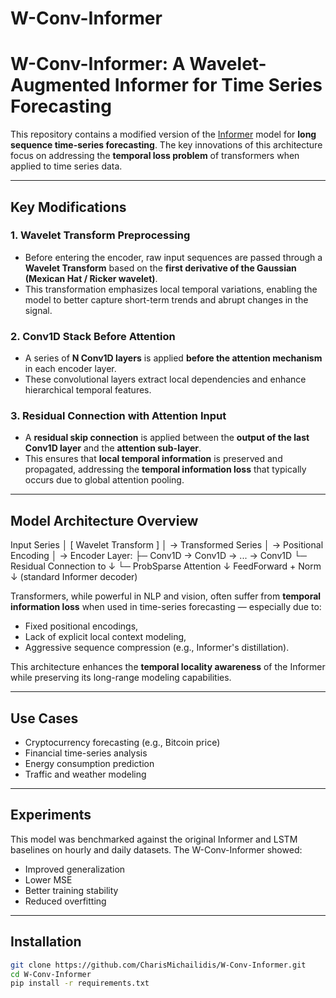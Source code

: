 # W-Conv-Informer

#  W-Conv-Informer: A Wavelet-Augmented Informer for Time Series Forecasting

This repository contains a modified version of the [Informer](https://github.com/zhouhaoyi/Informer2020) model for **long sequence time-series forecasting**. The key innovations of this architecture focus on addressing the **temporal loss problem** of transformers when applied to time series data.

---

##  Key Modifications

### 1.  Wavelet Transform Preprocessing
- Before entering the encoder, raw input sequences are passed through a **Wavelet Transform** based on the **first derivative of the Gaussian (Mexican Hat / Ricker wavelet)**.
- This transformation emphasizes local temporal variations, enabling the model to better capture short-term trends and abrupt changes in the signal.

### 2.  Conv1D Stack Before Attention
- A series of **N Conv1D layers** is applied **before the attention mechanism** in each encoder layer.
- These convolutional layers extract local dependencies and enhance hierarchical temporal features.

### 3. Residual Connection with Attention Input
- A **residual skip connection** is applied between the **output of the last Conv1D layer** and the **attention sub-layer**.
- This ensures that **local temporal information** is preserved and propagated, addressing the **temporal information loss** that typically occurs due to global attention pooling.

---

##  Model Architecture Overview

Input Series
│
[ Wavelet Transform ]
│
→ Transformed Series
│
→ Positional Encoding
│
→ Encoder Layer:
├─ Conv1D → Conv1D → ... → Conv1D
└─ Residual Connection to ↓
└─ ProbSparse Attention
↓
FeedForward + Norm
↓
(standard Informer decoder)


Transformers, while powerful in NLP and vision, often suffer from **temporal information loss** when used in time-series forecasting — especially due to:
- Fixed positional encodings,
- Lack of explicit local context modeling,
- Aggressive sequence compression (e.g., Informer's distillation).

This architecture enhances the **temporal locality awareness** of the Informer while preserving its long-range modeling capabilities.

---

##  Use Cases

- Cryptocurrency forecasting (e.g., Bitcoin price)
- Financial time-series analysis
- Energy consumption prediction
- Traffic and weather modeling

---

##  Experiments

This model was benchmarked against the original Informer and LSTM baselines on hourly and daily datasets. The W-Conv-Informer showed:
- Improved generalization
- Lower MSE
- Better training stability
- Reduced overfitting

---

##  Installation

```bash
git clone https://github.com/CharisMichailidis/W-Conv-Informer.git
cd W-Conv-Informer
pip install -r requirements.txt

